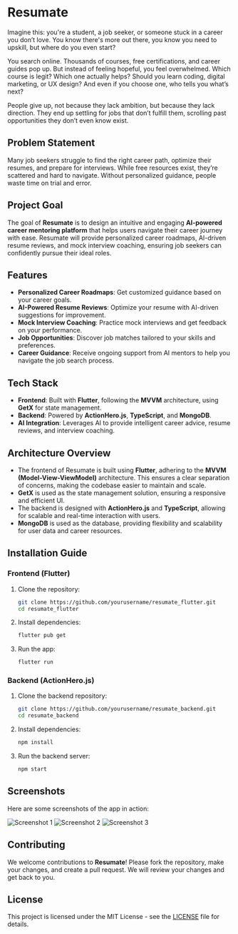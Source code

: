 # **Resumate**

Imagine this: you're a student, a job seeker, or someone stuck in a career you don’t love. You know there's more out there, you know you need to upskill, but where do you even start?

You search online. Thousands of courses, free certifications, and career guides pop up. But instead of feeling hopeful, you feel overwhelmed. Which course is legit? Which one actually helps? Should you learn coding, digital marketing, or UX design? And even if you choose one, who tells you what’s next?

People give up, not because they lack ambition, but because they lack direction. They end up settling for jobs that don’t fulfill them, scrolling past opportunities they don’t even know exist.

## **Problem Statement**

Many job seekers struggle to find the right career path, optimize their resumes, and prepare for interviews. While free resources exist, they’re scattered and hard to navigate. Without personalized guidance, people waste time on trial and error.

## **Project Goal**

The goal of **Resumate** is to design an intuitive and engaging **AI-powered career mentoring platform** that helps users navigate their career journey with ease. Resumate will provide personalized career roadmaps, AI-driven resume reviews, and mock interview coaching, ensuring job seekers can confidently pursue their ideal roles.

## **Features**

- **Personalized Career Roadmaps**: Get customized guidance based on your career goals.
- **AI-Powered Resume Reviews**: Optimize your resume with AI-driven suggestions for improvement.
- **Mock Interview Coaching**: Practice mock interviews and get feedback on your performance.
- **Job Opportunities**: Discover job matches tailored to your skills and preferences.
- **Career Guidance**: Receive ongoing support from AI mentors to help you navigate the job search process.

## **Tech Stack**

- **Frontend**: Built with **Flutter**, following the **MVVM** architecture, using **GetX** for state management.
- **Backend**: Powered by **ActionHero.js**, **TypeScript**, and **MongoDB**.
- **AI Integration**: Leverages AI to provide intelligent career advice, resume reviews, and interview coaching.

## **Architecture Overview**

- The frontend of Resumate is built using **Flutter**, adhering to the **MVVM (Model-View-ViewModel)** architecture. This ensures a clear separation of concerns, making the codebase easier to maintain and scale.
- **GetX** is used as the state management solution, ensuring a responsive and efficient UI.
- The backend is designed with **ActionHero.js** and **TypeScript**, allowing for scalable and real-time interaction with users.
- **MongoDB** is used as the database, providing flexibility and scalability for user data and career resources.

## **Installation Guide**

### **Frontend (Flutter)**

1. Clone the repository:

    ```bash
    git clone https://github.com/yourusername/resumate_flutter.git
    cd resumate_flutter
    ```

2. Install dependencies:

    ```bash
    flutter pub get
    ```

3. Run the app:

    ```bash
    flutter run
    ```

### **Backend (ActionHero.js)**

1. Clone the backend repository:

    ```bash
    git clone https://github.com/yourusername/resumate_backend.git
    cd resumate_backend
    ```

2. Install dependencies:

    ```bash
    npm install
    ```

3. Run the backend server:

    ```bash
    npm start
    ```

## **Screenshots**

Here are some screenshots of the app in action:

![Screenshot 1](screenshots/screenshot1.png)
![Screenshot 2](screenshots/screenshot2.png)
![Screenshot 3](screenshots/screenshot3.png)

## **Contributing**

We welcome contributions to **Resumate**! Please fork the repository, make your changes, and create a pull request. We will review your changes and get back to you.

## **License**

This project is licensed under the MIT License - see the [LICENSE](LICENSE) file for details.
